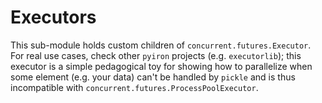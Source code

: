 # Executors

This sub-module holds custom children of `concurrent.futures.Executor`.
For real use cases, check other `pyiron` projects (e.g. `executorlib`); this executor is a simple pedagogical toy for showing how to parallelize when some element (e.g. your data) can't be handled by `pickle` and is thus incompatible with `concurrent.futures.ProcessPoolExecutor`.